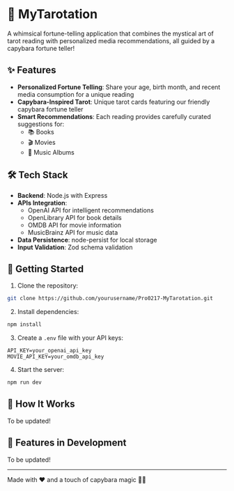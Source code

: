 # 🔮 MyTarotation

A whimsical fortune-telling application that combines the mystical art of tarot reading with personalized media recommendations, all guided by a capybara fortune teller!

## ✨ Features

- **Personalized Fortune Telling**: Share your age, birth month, and recent media consumption for a unique reading
- **Capybara-Inspired Tarot**: Unique tarot cards featuring our friendly capybara fortune teller
- **Smart Recommendations**: Each reading provides carefully curated suggestions for:
  - 📚 Books
  - 🎬 Movies
  - 🎵 Music Albums

## 🛠️ Tech Stack

- **Backend**: Node.js with Express
- **APIs Integration**:
  - OpenAI API for intelligent recommendations
  - OpenLibrary API for book details
  - OMDB API for movie information
  - MusicBrainz API for music data
- **Data Persistence**: node-persist for local storage
- **Input Validation**: Zod schema validation

## 🚀 Getting Started

1. Clone the repository:
```bash
git clone https://github.com/yourusername/Pro0217-MyTarotation.git
```

2. Install dependencies:
```bash
npm install
```

3. Create a `.env` file with your API keys:
```env
API_KEY=your_openai_api_key
MOVIE_API_KEY=your_omdb_api_key
```

4. Start the server:
```bash
npm run dev
```

## 🎯 How It Works

To be updated!

## 🎨 Features in Development

To be updated! 

---

Made with ❤️ and a touch of capybara magic 🦫✨